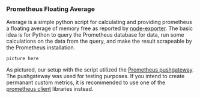 ### Prometheus Floating Average

Average is a simple python script for calculating and providing prometheus a floating average of memory free as reported by [node-exporter](https://github.com/prometheus/node_exporter). The basic idea is for Python to query the Prometheus database for data, run some calculations on the data from the query, and make the result scrapeable by the Prometheus installation. 

    picture here

As pictured, our setup with the script utilized the [Prometheus pushgateway](https://github.com/prometheus/pushgateway). The pushgateway was used for testing purposes. If you intend to create permanant custom metrics, it is recommended to use one of the [prometheus client](https://github.com/prometheus/client_python) libraries instead.
